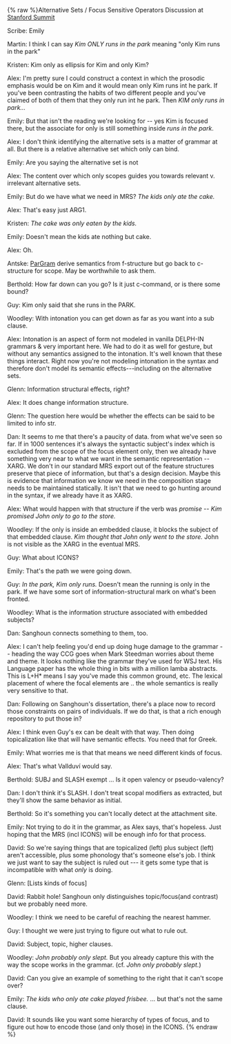 {% raw %}Alternative Sets / Focus Sensitive Operators Discussion at [Stanford
Summit](../StanfordSchedule)

Scribe: Emily

Martin: I think I can say *Kim ONLY runs in the park* meaning "only Kim
runs in the park"

Kristen: Kim only as ellipsis for Kim and only Kim?

Alex: I'm pretty sure I could construct a context in which the prosodic
emphasis would be on Kim and it would mean only Kim runs int he park. If
you've been contrasting the habits of two different people and you've
claimed of both of them that they only run int he park. Then *KIM only
runs in park…*

Emily: But that isn't the reading we're looking for -- yes Kim is
focused there, but the associate for only is still something inside
*runs in the park*.

Alex: I don't think identifying the alternative sets is a matter of
grammar at all. But there is a relative alternative set which only can
bind.

Emily: Are you saying the alternative set is not

Alex: The content over which only scopes guides you towards relevant v.
irrelevant alternative sets.

Emily: But do we have what we need in MRS? *The kids only ate the cake.*

Alex: That's easy just ARG1.

Kristen: *The cake was only eaten by the kids.*

Emily: Doesn't mean the kids ate nothing but cake.

Alex: Oh.

Antske: [ParGram](/ParGram) derive semantics from f-structure but go
back to c-structure for scope. May be worthwhile to ask them.

Berthold: How far down can you go? Is it just c-command, or is there
some bound?

Guy: Kim only said that she runs in the PARK.

Woodley: With intonation you can get down as far as you want into a sub
clause.

Alex: Intonation is an aspect of form not modeled in vanilla DELPH-IN
grammars & very important here. We had to do it as well for gesture, but
without any semantics assigned to the intonation. It's well known that
these things interact. Right now you're not modeling intonation in the
syntax and therefore don't model its semantic effects---including on the
alternative sets.

Glenn: Information structural effects, right?

Alex: It does change information structure.

Glenn: The question here would be whether the effects can be said to be
limited to info str.

Dan: It seems to me that there's a paucity of data. from what we've seen
so far. If in 1000 sentences it's always the syntactic subject's index
which is excluded from the scope of the focus element only, then we
already have something very near to what we want in the semantic
representation -- XARG. We don't in our standard MRS export out of the
feature structures preserve that piece of information, but that's a
design decision. Maybe this is evidence that information we know we need
in the composition stage needs to be maintained statically. It isn't
that we need to go hunting around in the syntax, if we already have it
as XARG.

Alex: What would happen with that structure if the verb was *promise* --
*Kim promised John only to go to the store.*

Woodley: If the only is inside an embedded clause, it blocks the subject
of that embedded clause. *Kim thought that John only went to the store.*
John is not visible as the XARG in the eventual MRS.

Guy: What about ICONS?

Emily: That's the path we were going down.

Guy: *In the park, Kim only runs.* Doesn't mean the running is only in
the park. If we have some sort of information-structural mark on what's
been fronted.

Woodley: What is the information structure associated with embedded
subjects?

Dan: Sanghoun connects something to them, too.

Alex: I can't help feeling you'd end up doing huge damage to the grammar
-- heading the way CCG goes when Mark Steedman worries about theme and
theme. It looks nothing like the grammar they've used for WSJ text. His
Language paper has the whole thing in bits with a million lamba
abstracts. This is L+H\* means I say you've made this common ground,
etc. The lexical placement of where the focal elements are .. the whole
semantics is really very sensitive to that.

Dan: Following on Sanghoun's dissertation, there's a place now to record
those constraints on pairs of individuals. If we do that, is that a rich
enough repository to put those in?

Alex: I think even Guy's ex can be dealt with that way. Then doing
topicalization like that will have semantic effects. You need that for
Greek.

Emily: What worries me is that that means we need different kinds of
focus.

Alex: That's what Vallduví would say.

Berthold: SUBJ and SLASH exempt … Is it open valency or pseudo-valency?

Dan: I don't think it's SLASH. I don't treat scopal modifiers as
extracted, but they'll show the same behavior as initial.

Berthold: So it's something you can't locally detect at the attachment
site.

Emily: Not trying to do it in the grammar, as Alex says, that's
hopeless. Just hoping that the MRS (incl ICONS) will be enough info for
that process.

David: So we're saying things that are topicalized (left) plus subject
(left) aren't accessible, plus some phonology that's someone else's job.
I think we just want to say the subject is ruled out --- it gets some
type that is incompatible with what *only* is doing.

Glenn: \[Lists kinds of focus\]

David: Rabbit hole! Sanghoun only distinguishes topic/focus(and
contrast) but we probably need more.

Woodley: I think we need to be careful of reaching the nearest hammer.

Guy: I thought we were just trying to figure out what to rule out.

David: Subject, topic, higher clauses.

Woodley: *John probably only slept.* But you already capture this with
the way the scope works in the grammar. (cf. *John only probably
slept.*)

David: Can you give an example of something to the right that it can't
scope over?

Emily: *The kids who only ate cake played frisbee.* … but that's not the
same clause.

David: It sounds like you want some hierarchy of types of focus, and to
figure out how to encode those (and only those) in the ICONS.
<update date omitted for speed>{% endraw %}